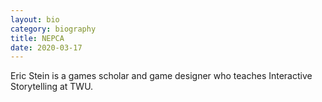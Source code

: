```yaml
---
layout: bio
category: biography
title: NEPCA
date: 2020-03-17
---
```


Eric Stein is a games scholar and game designer who teaches Interactive Storytelling at TWU.
